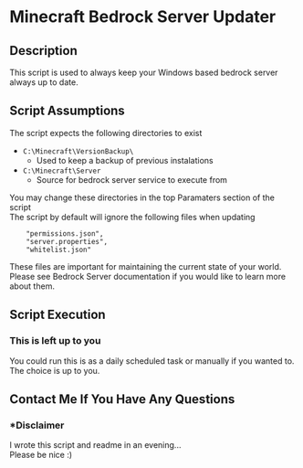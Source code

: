 # Minecraft Bedrock Server Updater

## Description

This script is used to always keep your Windows based bedrock server always up to date.

## Script Assumptions

The script expects the following directories to exist

* `C:\Minecraft\VersionBackup\`
  * Used to keep a backup of previous instalations
* `C:\Minecraft\Server`
  * Source for bedrock server service to execute from

You may change these directories in the top Paramaters section of the script   
The script by default will ignore the following files when updating

        "permissions.json",
        "server.properties",
        "whitelist.json"
These files are important for maintaining the current state of your world.   
Please see Bedrock Server documentation if you would like to learn more about them.

## Script Execution

### This is left up to you

You could run this is as a daily scheduled task or manually if you wanted to.  
The choice is up to you.

## Contact Me If You Have Any Questions
### *Disclaimer
I wrote this script and readme in an evening...  
Please be nice :)